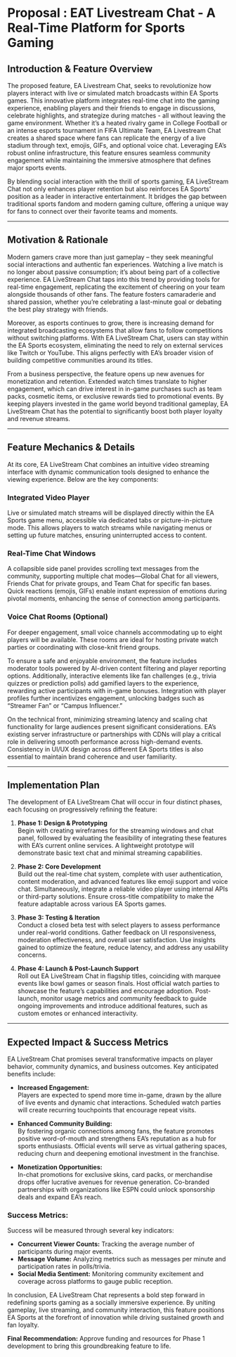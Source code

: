 # Proposal : EAT Livestream Chat - A Real-Time Platform for Sports Gaming

## Introduction & Feature Overview

The proposed feature, EA Livestream Chat, seeks to revolutionize how players interact with live or simulated match broadcasts within EA Sports games. This innovative platform integrates real-time chat into the gaming experience, enabling players and their friends to engage in discussions, celebrate highlights, and strategize during matches - all without leaving the game environment. Whether it’s a heated rivalry game in College Football or an intense esports tournament in FIFA Ultimate Team, EA Livestream Chat creates a shared space where fans can replicate the energy of a live stadium through text, emojis, GIFs, and optional voice chat. Leveraging EA’s robust online infrastructure, this feature ensures seamless community engagement while maintaining the immersive atmosphere that defines major sports events.

By blending social interaction with the thrill of sports gaming, EA LiveStream Chat not only enhances player retention but also reinforces EA Sports’ position as a leader in interactive entertainment. It bridges the gap between traditional sports fandom and modern gaming culture, offering a unique way for fans to connect over their favorite teams and moments.

---

## Motivation & Rationale

Modern gamers crave more than just gameplay – they seek meaningful social interactions and authentic fan experiences. Watching a live match is no longer about passive consumption; it’s about being part of a collective experience. EA LiveStream Chat taps into this trend by providing tools for real-time engagement, replicating the excitement of cheering on your team alongside thousands of other fans. The feature fosters camaraderie and shared passion, whether you’re celebrating a last-minute goal or debating the best play strategy with friends.

Moreover, as esports continues to grow, there is increasing demand for integrated broadcasting ecosystems that allow fans to follow competitions without switching platforms. With EA LiveStream Chat, users can stay within the EA Sports ecosystem, eliminating the need to rely on external services like Twitch or YouTube. This aligns perfectly with EA’s broader vision of building competitive communities around its titles.

From a business perspective, the feature opens up new avenues for monetization and retention. Extended watch times translate to higher engagement, which can drive interest in in-game purchases such as team packs, cosmetic items, or exclusive rewards tied to promotional events. By keeping players invested in the game world beyond traditional gameplay, EA LiveStream Chat has the potential to significantly boost both player loyalty and revenue streams.

---

## Feature Mechanics & Details

At its core, EA LiveStream Chat combines an intuitive video streaming interface with dynamic communication tools designed to enhance the viewing experience. Below are the key components:

### Integrated Video Player

Live or simulated match streams will be displayed directly within the EA Sports game menu, accessible via dedicated tabs or picture-in-picture mode. This allows players to watch streams while navigating menus or setting up future matches, ensuring uninterrupted access to content.

### Real-Time Chat Windows

A collapsible side panel provides scrolling text messages from the community, supporting multiple chat modes—Global Chat for all viewers, Friends Chat for private groups, and Team Chat for specific fan bases. Quick reactions (emojis, GIFs) enable instant expression of emotions during pivotal moments, enhancing the sense of connection among participants.

### Voice Chat Rooms (Optional)

For deeper engagement, small voice channels accommodating up to eight players will be available. These rooms are ideal for hosting private watch parties or coordinating with close-knit friend groups.

To ensure a safe and enjoyable environment, the feature includes moderator tools powered by AI-driven content filtering and player reporting options. Additionally, interactive elements like fan challenges (e.g., trivia quizzes or prediction polls) add gamified layers to the experience, rewarding active participants with in-game bonuses. Integration with player profiles further incentivizes engagement, unlocking badges such as “Streamer Fan” or “Campus Influencer.”

On the technical front, minimizing streaming latency and scaling chat functionality for large audiences present significant considerations. EA’s existing server infrastructure or partnerships with CDNs will play a critical role in delivering smooth performance across high-demand events. Consistency in UI/UX design across different EA Sports titles is also essential to maintain brand coherence and user familiarity.

---

## Implementation Plan

The development of EA LiveStream Chat will occur in four distinct phases, each focusing on progressively refining the feature:

1. **Phase 1: Design & Prototyping**  
   Begin with creating wireframes for the streaming windows and chat panel, followed by evaluating the feasibility of integrating these features with EA’s current online services. A lightweight prototype will demonstrate basic text chat and minimal streaming capabilities.

2. **Phase 2: Core Development**  
   Build out the real-time chat system, complete with user authentication, content moderation, and advanced features like emoji support and voice chat. Simultaneously, integrate a reliable video player using internal APIs or third-party solutions. Ensure cross-title compatibility to make the feature adaptable across various EA Sports games.

3. **Phase 3: Testing & Iteration**  
   Conduct a closed beta test with select players to assess performance under real-world conditions. Gather feedback on UI responsiveness, moderation effectiveness, and overall user satisfaction. Use insights gained to optimize the feature, reduce latency, and address any usability concerns.

4. **Phase 4: Launch & Post-Launch Support**  
   Roll out EA LiveStream Chat in flagship titles, coinciding with marquee events like bowl games or season finals. Host official watch parties to showcase the feature’s capabilities and encourage adoption. Post-launch, monitor usage metrics and community feedback to guide ongoing improvements and introduce additional features, such as custom emotes or enhanced interactivity.

---

## Expected Impact & Success Metrics

EA LiveStream Chat promises several transformative impacts on player behavior, community dynamics, and business outcomes. Key anticipated benefits include:

- **Increased Engagement:**  
  Players are expected to spend more time in-game, drawn by the allure of live events and dynamic chat interactions. Scheduled watch parties will create recurring touchpoints that encourage repeat visits.

- **Enhanced Community Building:**  
  By fostering organic connections among fans, the feature promotes positive word-of-mouth and strengthens EA’s reputation as a hub for sports enthusiasts. Official events will serve as virtual gathering spaces, reducing churn and deepening emotional investment in the franchise.

- **Monetization Opportunities:**  
  In-chat promotions for exclusive skins, card packs, or merchandise drops offer lucrative avenues for revenue generation. Co-branded partnerships with organizations like ESPN could unlock sponsorship deals and expand EA’s reach.

### Success Metrics:

Success will be measured through several key indicators:

- **Concurrent Viewer Counts:** Tracking the average number of participants during major events.
- **Message Volume:** Analyzing metrics such as messages per minute and participation rates in polls/trivia.
- **Social Media Sentiment:** Monitoring community excitement and coverage across platforms to gauge public reception.

In conclusion, EA LiveStream Chat represents a bold step forward in redefining sports gaming as a socially immersive experience. By uniting gameplay, live streaming, and community interaction, this feature positions EA Sports at the forefront of innovation while driving sustained growth and fan loyalty.

**Final Recommendation:** Approve funding and resources for Phase 1 development to bring this groundbreaking feature to life.
